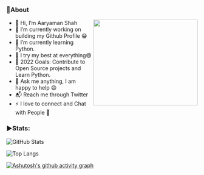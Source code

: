 <h3>🎊About</h3>

- 👋 Hi, I’m Aaryaman Shah <img align="right" src="https://c.tenor.com/2uyENRmiUt0AAAAC/coding.gif" width="275" height="225">                                                                     
- 🔭 I’m currently working on building my Github Profile 😁
- 🌱 I’m currently learning Python.
- 🧗 I try my best at everything😄                                                 
- 🥅 2022 Goals: Contribute to Open Source projects and Learn Python.
- 💬 Ask me anything, I am happy to help 😄
- 📬 Reach me through Twitter
- ⚡ I love to connect and Chat with People 🙌




<h3>▶Stats:</h3>

![GitHub Stats](https://github-readme-stats.vercel.app/api?username=AaryamanShah1&theme=apprentice)

![Top Langs](https://github-readme-stats.vercel.app/api/top-langs/?username=AaryamanShah1&layout=compact&theme=apprentice)

[![Ashutosh's github activity graph](https://activity-graph.herokuapp.com/graph?username=AaryamanShah1&theme=github)](https://github.com/ashutosh00710/github-readme-activity-graph)
<!---
AaryamanShah1/AaryamanShah1 is a ✨ special ✨ repository because its `README.md` (this file) appears on your GitHub profile.
You can click the Preview link to take a look at your changes.
--->
